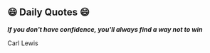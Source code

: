 ## 😄 Daily Quotes 😄

_**If you don't have confidence, you'll always find a way not to win**_

Carl Lewis

